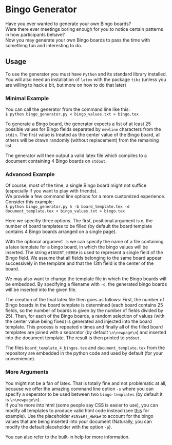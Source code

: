 # Bingo Generator

Have you ever wanted to generate your own Bingo boards?  
Were there ever meetings boring enough for you to notice certain patterns in how participants behave?  
Now you may generate your own Bingo boards to pass the time with something fun and interesting to do.

## Usage

To use the generator you must have ``Python`` and its standard library installed. You will also need an installation of ``latex`` with the package ``tikz`` (unless you are willing to hack a bit, but more on how to do that later)

### Minimal Example
You can call the generator from the command line like this:  
``$ python bingo_generator.py < bingo_values.txt > bingo.tex``

To generate a Bingo board, the generator expects a list of at least 25 possible values for Bingo fields 
separated by ``newline`` characters from the ``stdin``. 
The first value is treated as the center value of the Bingo board, 
all others will be drawn randomly (without replacement) from the remaining list.

The generator will then output a valid latex file which compiles to a document containing 4 Bingo boards on ``stdout``.  

### Advanced Example
Of course, most of the time, a single Bingo board might not suffice (especially if you want to play with friends).  
We provide a few command line options for a more customized experience.  
Consider this example:  
``$ python bingo_generator.py 5 -b board_template.tex -d document_template.tex < bingo_values.txt > bingo.tex``

Here we specifiy three options. The first, positional argument is ``n``, the number of board templates to be filled (by default the board template contains 4 Bingo boards arranged on a single page).

With the optional argument ``-b`` we can specify the name of a file containing a latex template for a bingo board, in which the bingo values will be inserted. The string ``#INSERT_HERE#`` is used to represent a single field of the Bingo field. We assume that all fields belonging to the same board appear successively in the template and that the 13th field is the center of the board.

We may also want to change the template file in which the Bingo boards will be embedded. By specifying a filename with ``-d``, the generated bingo boards will be inserted into the given file.

The creation of the final latex file then goes as follows:
First, the number of Bingo boards in the board template is determined (each board contains 25 fields, so the number of boards is given by the number of fields divided by 25).
Then, for each of the Bingo boards, a random selection of values (with the center value being fixed) is generated and injected into the board template.
This process is repeated ``n`` times and finally all of the filled board templates are joined with a separator (by default ``\n\newpage\n``) and inserted into the document template. The result is then printed to ``stdout``.

The files ``board_template_4_bingos.tex`` and ``document_template.tex`` from the repository are embedded in the python code and used by default (for your convenience).  

### More Arguments
You might not be a fan of latex. That is totally fine and not problematic at all, because we offer the amazing command line option ``-s`` where you can specify a seperator to be used between two ``bingo-templates`` (by default it is ``\n\newpage\n``).  
If you're more into html (some people say CSS is easier to use), you can modify all templates to produce valid html code instead (see [this](https://github.com/slyphix/bingo) for example). Use the placeholder ``#INSERT_HERE#`` to account for the bingo values that are being inserted into your document (Naturally, you can modify the default placeholder with the option ``-p``).  

You can also refer to the built-in help for more information.
